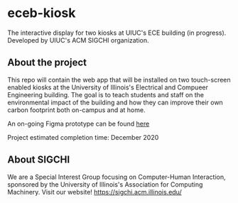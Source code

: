 # eceb-kiosk
The interactive display for two kiosks at UIUC's ECE building (in progress).  Developed by UIUC's ACM SIGCHI organization.

## About the project
This repo will contain the web app that will be installed on two touch-screen enabled kiosks at the University of Illinois's Electrical and Compueer Engineering building.  The goal is to teach students and staff on the environmental impact of the building and how they can improve their own carbon
footprint both on-campus and at home.

An on-going Figma prototype can be found [here](https://www.figma.com/file/RQzyJ7jlya5WCfaMxiasQd/ECEB-Kiosk-Prototype?node-id=0%3A1)

Project estimated completion time: December 2020

## About SIGCHI
We are a Special Interest Group focusing on Computer-Human Interaction, sponsored by the University of Illinois's Association for Computing Machinery.
Visit our website! https://sigchi.acm.illinois.edu/
